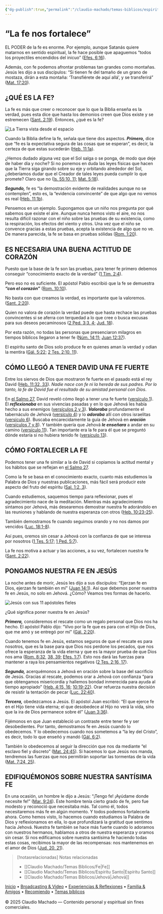 ```yaml
---
{"dg-publish":true,"permalink":"/claudio-machado/temas-biblicos/espiritu-santo-la-fe-nos-fortalece/","title":"Espíritu Santo - La fe nos fortalece","tags":["Fe","EspirituSanto"]}
---
```



# “La fe nos fortalece” 

EL PODER de la fe es enorme. Por ejemplo, aunque Satanás quiere matarnos en sentido espiritual, la fe hace posible que apaguemos “todos los proyectiles encendidos del inicuo” ([Efes. 6:16](https://wol.jw.org/es/wol/bc/r4/lp-s/2019525/0/0)). 

Además, con fe podemos afrontar problemas tan grandes como montañas. Jesús les dijo a sus discípulos: “Si tienen fe del tamaño de un grano de mostaza, dirán a esta montaña: ‘Transfiérete de aquí allá’, y se transferirá” ([Mat. 17:20](https://wol.jw.org/es/wol/bc/r4/lp-s/2019525/1/0)). 

## **¿QUÉ ES LA FE?**

La fe es más que creer o reconocer que lo que la Biblia enseña es la verdad, pues esta dice que hasta los demonios creen que Dios existe y se estremecen ([Sant. 2:19](https://wol.jw.org/es/wol/bc/r4/lp-s/2019525/3/0)). Entonces, ¿qué es la fe?

![La Tierra vista desde el espacio](https://wol.jw.org/es/wol/mp/r4/lp-s/w19/2019/597)

Cuando la Biblia define la fe, señala que tiene dos aspectos. **_Primero,_** dice que “fe es la expectativa segura de las cosas que se esperan”, es decir, la certeza de que estas sucederán ([Heb. 11:1a](https://wol.jw.org/es/wol/bc/r4/lp-s/2019525/4/0)). 

¿Hemos dudado alguna vez que el Sol salga o se ponga, de modo que deje de haber día y noche? Si no ponemos en duda las leyes físicas que hacen que la Tierra siga girando sobre su eje y orbitando alrededor del Sol, ¿deberíamos dudar que el Creador de tales leyes pueda cumplir lo que promete? Claro que no ([Is. 55:10, 11;](https://wol.jw.org/es/wol/bc/r4/lp-s/2019525/6/0) [Mat. 5:18](https://wol.jw.org/es/wol/bc/r4/lp-s/2019525/6/1)).

**_Segundo,_** fe es “la demostración evidente de realidades aunque no se contemplen”, esto es, la “evidencia convincente” de que algo que no vemos es real ([Heb. 11:1b](https://wol.jw.org/es/wol/bc/r4/lp-s/2019525/7/0)). 

Pensemos en un ejemplo. Supongamos que un niño nos pregunta por qué sabemos que existe el aire. Aunque nunca hemos visto el aire, no nos resulta difícil razonar con el niño sobre las pruebas de su existencia, como la respiración, los efectos del viento y otros. Una vez que el niño se convence gracias a estas pruebas, acepta la existencia de algo que no ve. De manera parecida, la fe se basa en pruebas sólidas ([Rom. 1:20](https://wol.jw.org/es/wol/bc/r4/lp-s/2019525/8/0)).

## **ES NECESARIA UNA BUENA ACTITUD DE CORAZÓN**

Puesto que la base de la fe son las pruebas, para tener fe primero debemos conseguir “conocimiento exacto de la verdad” ([1 Tim. 2:4](https://wol.jw.org/es/wol/bc/r4/lp-s/2019525/9/0)). 

Pero eso no es suficiente. El apóstol Pablo escribió que la fe se demuestra **_“con el corazón”_** ([Rom. 10:10](https://wol.jw.org/es/wol/bc/r4/lp-s/2019525/10/0)). 

No basta con que creamos la verdad, es importante que la valoremos. ([Sant. 2:20](https://wol.jw.org/es/wol/bc/r4/lp-s/2019525/11/0)).

Quien no valora de corazón la verdad puede que hasta rechace las pruebas convincentes si se aferra con terquedad a lo que cree o busca excusas para sus deseos pecaminosos ([2 Ped. 3:3, 4;](https://wol.jw.org/es/wol/bc/r4/lp-s/2019525/12/0) [Jud. 18](https://wol.jw.org/es/wol/bc/r4/lp-s/2019525/12/1)). 

Por esta razón, no todas las personas que presenciaron milagros en tiempos bíblicos llegaron a tener fe ([Núm. 14:11;](https://wol.jw.org/es/wol/bc/r4/lp-s/2019525/13/0) [Juan 12:37](https://wol.jw.org/es/wol/bc/r4/lp-s/2019525/13/1)). 

El espíritu santo de Dios solo produce fe en quienes aman la verdad y odian la mentira ([Gál. 5:22;](https://wol.jw.org/es/wol/bc/r4/lp-s/2019525/14/0) [2 Tes. 2:10, 11](https://wol.jw.org/es/wol/bc/r4/lp-s/2019525/14/1)).

## **CÓMO LLEGÓ A TENER DAVID UNA FE FUERTE**

Entre los siervos de Dios que mostraron fe fuerte en el pasado está el rey David ([Heb. 11:32, 33](https://wol.jw.org/es/wol/bc/r4/lp-s/2019525/15/0)). *Nadie nace con fe ni la hereda de sus padres. Por lo tanto, la fe de David fue el resultado de su amistad personal con Dios*.

En [el Salmo 27](https://wol.jw.org/es/wol/bc/r4/lp-s/2019525/17/0), David reveló cómo llegó a tener una fe fuerte ([versículo 1](https://wol.jw.org/es/wol/bc/r4/lp-s/2019525/18/0)). Él **_reflexionaba_** en sus vivencias pasadas y en lo que Jehová les había hecho a sus enemigos ([versículos 2 y 3](https://wol.jw.org/es/wol/bc/r4/lp-s/2019525/19/0)). **_Valoraba_** profundamente el tabernáculo de Jehová ([versículo 4](https://wol.jw.org/es/wol/bc/r4/lp-s/2019525/20/0)) y lo **_adoraba_** allí con otros israelitas ([versículo 6](https://wol.jw.org/es/wol/bc/r4/lp-s/2019525/21/0)). Buscaba encarecidamente la guía de Jehová en **_oración_** ([versículos 7 y 8](https://wol.jw.org/es/wol/bc/r4/lp-s/2019525/22/0)). Y también quería que Jehová **_le enseñara_** a andar en su camino ([versículo 11](https://wol.jw.org/es/wol/bc/r4/lp-s/2019525/23/0)). Tan importante era la fe para él que se preguntó dónde estaría si no hubiera tenido fe ([versículo 13](https://wol.jw.org/es/wol/bc/r4/lp-s/2019525/24/0)).

## **CÓMO FORTALECER LA FE**

Podemos tener una fe similar a la de David si copiamos la actitud mental y los hábitos que se reflejan en [el Salmo 27](https://wol.jw.org/es/wol/bc/r4/lp-s/2019525/25/0). 

Como la fe se basa en el conocimiento exacto, cuanto más estudiemos la Palabra de Dios y nuestras publicaciones, más fácil será producir este aspecto del fruto del espíritu ([Sal. 1:2, 3](https://wol.jw.org/es/wol/bc/r4/lp-s/2019525/26/0)). 

Cuando estudiemos, saquemos tiempo para reflexionar, pues el agradecimiento nace de la meditación. Mientras más agradecimiento sintamos por Jehová, más desearemos demostrar nuestra fe adorándolo en las reuniones y hablando de nuestra esperanza con otros ([Heb. 10:23-25](https://wol.jw.org/es/wol/bc/r4/lp-s/2019525/27/0)). 

También demostramos fe cuando seguimos orando y no nos damos por vencidos ([Luc. 18:1-8](https://wol.jw.org/es/wol/bc/r4/lp-s/2019525/28/0)). 

Así pues, oremos sin cesar a Jehová con la confianza de que se interesa por nosotros ([1 Tes. 5:17;](https://wol.jw.org/es/wol/bc/r4/lp-s/2019525/29/0) [1 Ped. 5:7](https://wol.jw.org/es/wol/bc/r4/lp-s/2019525/29/1)). 

La fe nos motiva a actuar y las acciones, a su vez, fortalecen nuestra fe ([Sant. 2:22](https://wol.jw.org/es/wol/bc/r4/lp-s/2019525/30/0)).

## **PONGAMOS NUESTRA FE EN JESÚS**

La noche antes de morir, Jesús les dijo a sus discípulos: “Ejerzan fe en Dios, ejerzan fe también en mí” ([Juan 14:1](https://wol.jw.org/es/wol/bc/r4/lp-s/2019525/31/0)). Así que debemos poner nuestra fe en Jesús, no solo en Jehová. ¿Cómo? Veamos tres formas de hacerlo.

![Jesús con sus 11 apóstoles fieles](https://wol.jw.org/es/wol/mp/r4/lp-s/w19/2019/599)

¿Qué significa poner nuestra fe en Jesús?

**_Primera,_** consideremos el rescate como un regalo personal que Dios nos ha hecho. El apóstol Pablo dijo: “Vivo por la fe que es para con el Hijo de Dios, que me amó y se entregó por mí” ([Gál. 2:20](https://wol.jw.org/es/wol/bc/r4/lp-s/2019525/32/0)). 

Cuando tenemos fe en Jesús, estamos seguros de que el rescate es para nosotros, que es la base para que Dios nos perdone los pecados, que nos ofrece la esperanza de la vida eterna y que es la mayor prueba de que Dios nos ama ([Rom. 8:32,](https://wol.jw.org/es/wol/bc/r4/lp-s/2019525/33/0) [38, 39;](https://wol.jw.org/es/wol/bc/r4/lp-s/2019525/33/1) [Efes. 1:7](https://wol.jw.org/es/wol/bc/r4/lp-s/2019525/33/2)). Esto nos dará las fuerzas para mantener a raya los pensamientos negativos ([2 Tes. 2:16, 17](https://wol.jw.org/es/wol/bc/r4/lp-s/2019525/34/0)).

**_Segunda,_** acerquémonos a Jehová en oración sobre la base del sacrificio de Jesús. Gracias al rescate, podemos orar a Jehová con confianza “para que obtengamos misericordia y hallemos bondad inmerecida para ayuda al tiempo apropiado” ([Heb. 4:15, 16;](https://wol.jw.org/es/wol/bc/r4/lp-s/2019525/35/0) [10:19-22](https://wol.jw.org/es/wol/bc/r4/lp-s/2019525/35/1)). Orar refuerza nuestra decisión de resistir la tentación de pecar ([Luc. 22:40](https://wol.jw.org/es/wol/bc/r4/lp-s/2019525/36/0)).

**_Tercera,_** obedezcamos a Jesús. El apóstol Juan escribió: “El que ejerce fe en el Hijo tiene vida eterna; el que desobedece al Hijo no verá la vida, sino que la ira de Dios permanece sobre él” ([Juan 3:36](https://wol.jw.org/es/wol/bc/r4/lp-s/2019525/37/0)). 

Fijémonos en que Juan estableció un contraste entre tener fe y ser desobedientes. Por tanto, demostramos fe en Jesús cuando lo obedecemos. Y lo obedecemos cuando nos sometemos a “la ley del Cristo”, es decir, todo lo que enseñó y mandó ([Gál. 6:2](https://wol.jw.org/es/wol/bc/r4/lp-s/2019525/38/0)). 

También lo obedecemos al seguir la dirección que nos da mediante “el esclavo fiel y discreto” ([Mat. 24:45](https://wol.jw.org/es/wol/bc/r4/lp-s/2019525/39/0)). Si hacemos lo que Jesús nos manda, tendremos las fuerzas que nos permitirán soportar las tormentas de la vida ([Mat. 7:24, 25](https://wol.jw.org/es/wol/bc/r4/lp-s/2019525/40/0)).

## **EDIFIQUÉMONOS SOBRE NUESTRA SANTÍSIMA FE**

En una ocasión, un hombre le dijo a Jesús: “¡Tengo fe! ¡Ayúdame donde necesite fe!” ([Mar. 9:24](https://wol.jw.org/es/wol/bc/r4/lp-s/2019525/41/0)). Este hombre tenía cierto grado de fe, pero fue modesto y reconoció que necesitaba más. Tal como él, todos necesitaremos más fe en algún momento. Y todos podemos fortalecerla ahora. Como hemos visto, lo hacemos cuando estudiamos la Palabra de Dios y reflexionamos en ella, lo que profundizará la gratitud que sentimos hacia Jehová. Nuestra fe también se hace más fuerte cuando lo adoramos con nuestros hermanos, hablamos a otros de nuestra esperanza y oramos sin cesar. Si nos edificamos sobre nuestra santísima fe haciendo todas estas cosas, recibimos la mayor de las recompensas: nos mantenemos en el amor de Dios ([Jud. 20, 21](https://wol.jw.org/es/wol/bc/r4/lp-s/2019525/42/0)).


> [!notasrelacionadas] Notas relacionadas
> - [[Claudio Machado/Temas Bíblicos/Fe\|Fe]]
> - [[Claudio Machado/Temas Bíblicos/Espíritu Santo\|Espíritu Santo]]
> - [[Claudio Machado/Temas Bíblicos/Jehová\|Jehová]]

<div class="pie-simple">
  <a href="https://mis-apuntes-psi.vercel.app/">Inicio</a> •
  <a href="https://mis-apuntes-psi.vercel.app/claudio-machado/brodcasting-and-videos/principial-brodcasting-and-video/">Broadcasting & Video</a> •
  <a href="https://mis-apuntes-psi.vercel.app/claudio-machado/experiencias-and-reflexiones/experiencias-and-reflexiones/">Experiencias & Reflexiones</a> •
  <a href="https://mis-apuntes-psi.vercel.app/claudio-machado/familia-and-amigos/familia-and-amigos/">Familia & Amigos</a> •
  <a href="https://mis-apuntes-psi.vercel.app/claudio-machado/recomendaciones/recomiendo/">Recomiendo</a> •
  <a href="https://mis-apuntes-psi.vercel.app/claudio-machado/temas-biblicos/temas-biblicos/">Temas bíblicos</a>
  <br><br>
  <span class="legal">© 2025 Claudio Machado — Contenido personal y espiritual sin fines comerciales.</span>
</div>